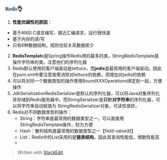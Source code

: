### <font face="Cabrili" color="123456">Redis</font>👌

1. **性能优越性的原因**：
 - 基于ANSI C语言编写，接近汇编语言，运行很快速
 - 基于内存的读/写
 - 只有6种数据结构，规则也较关系数据库少
2. **RedisTemplat**e是Spring操作Redis用的最多的类，StringRedisTemplate是操作字符串的类。注意他们的序列化器
3. Redis默认使用的客户端驱动是lettuce，而**jedis**是最常用的客户端驱动。因此在pom.xml中要注意按需消除对lettuce的依赖，而增加对jedis的依赖
4. 可以将对同一个数据类型的操作使用BoundXXXOperations绑定到一起，方便操作
5. JdkSerializationRedisSerializer是默认的序列化器，可以将Java对象序列化并存储到Redis服务器中。而StringSerializer是**只针对字符串**的序列化器，可以将字符串自动赋值为 StringRedisSerializer对象，可读性很好。
6. Redis对不同数据类型的操作：
	- String：字符串是最常用的数据类型之一，可以直接用StringRedisTemplate操作，较为方便
	- Hash：散列结构是最常用的数据类型之一【field-value对】
	- List：Redis中的List采用的是**链表结构**，因此其查询性能低，增删性能高
	- 
> Written with [StackEdit](https://stackedit.io/).
<!--stackedit_data:
eyJoaXN0b3J5IjpbMTgwNTU4NzkzMiwtMzY5OTczNDMwXX0=
-->
